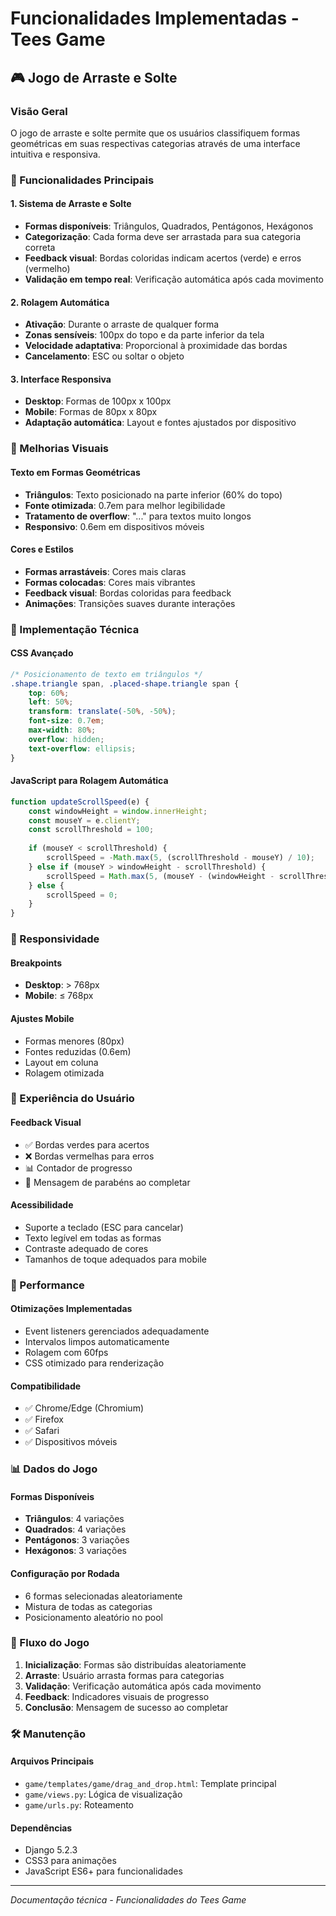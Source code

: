 # Funcionalidades Implementadas - Tees Game

## 🎮 Jogo de Arraste e Solte

### Visão Geral
O jogo de arraste e solte permite que os usuários classifiquem formas geométricas em suas respectivas categorias através de uma interface intuitiva e responsiva.

### 🎯 Funcionalidades Principais

#### 1. **Sistema de Arraste e Solte**
- **Formas disponíveis**: Triângulos, Quadrados, Pentágonos, Hexágonos
- **Categorização**: Cada forma deve ser arrastada para sua categoria correta
- **Feedback visual**: Bordas coloridas indicam acertos (verde) e erros (vermelho)
- **Validação em tempo real**: Verificação automática após cada movimento

#### 2. **Rolagem Automática**
- **Ativação**: Durante o arraste de qualquer forma
- **Zonas sensíveis**: 100px do topo e da parte inferior da tela
- **Velocidade adaptativa**: Proporcional à proximidade das bordas
- **Cancelamento**: ESC ou soltar o objeto

#### 3. **Interface Responsiva**
- **Desktop**: Formas de 100px x 100px
- **Mobile**: Formas de 80px x 80px
- **Adaptação automática**: Layout e fontes ajustados por dispositivo

### 🎨 Melhorias Visuais

#### **Texto em Formas Geométricas**
- **Triângulos**: Texto posicionado na parte inferior (60% do topo)
- **Fonte otimizada**: 0.7em para melhor legibilidade
- **Tratamento de overflow**: "..." para textos muito longos
- **Responsivo**: 0.6em em dispositivos móveis

#### **Cores e Estilos**
- **Formas arrastáveis**: Cores mais claras
- **Formas colocadas**: Cores mais vibrantes
- **Feedback visual**: Bordas coloridas para feedback
- **Animações**: Transições suaves durante interações

### 🔧 Implementação Técnica

#### **CSS Avançado**
```css
/* Posicionamento de texto em triângulos */
.shape.triangle span, .placed-shape.triangle span {
    top: 60%;
    left: 50%;
    transform: translate(-50%, -50%);
    font-size: 0.7em;
    max-width: 80%;
    overflow: hidden;
    text-overflow: ellipsis;
}
```

#### **JavaScript para Rolagem Automática**
```javascript
function updateScrollSpeed(e) {
    const windowHeight = window.innerHeight;
    const mouseY = e.clientY;
    const scrollThreshold = 100;
    
    if (mouseY < scrollThreshold) {
        scrollSpeed = -Math.max(5, (scrollThreshold - mouseY) / 10);
    } else if (mouseY > windowHeight - scrollThreshold) {
        scrollSpeed = Math.max(5, (mouseY - (windowHeight - scrollThreshold)) / 10);
    } else {
        scrollSpeed = 0;
    }
}
```

### 📱 Responsividade

#### **Breakpoints**
- **Desktop**: > 768px
- **Mobile**: ≤ 768px

#### **Ajustes Mobile**
- Formas menores (80px)
- Fontes reduzidas (0.6em)
- Layout em coluna
- Rolagem otimizada

### 🎯 Experiência do Usuário

#### **Feedback Visual**
- ✅ Bordas verdes para acertos
- ❌ Bordas vermelhas para erros
- 📊 Contador de progresso
- 🎉 Mensagem de parabéns ao completar

#### **Acessibilidade**
- Suporte a teclado (ESC para cancelar)
- Texto legível em todas as formas
- Contraste adequado de cores
- Tamanhos de toque adequados para mobile

### 🚀 Performance

#### **Otimizações Implementadas**
- Event listeners gerenciados adequadamente
- Intervalos limpos automaticamente
- Rolagem com 60fps
- CSS otimizado para renderização

#### **Compatibilidade**
- ✅ Chrome/Edge (Chromium)
- ✅ Firefox
- ✅ Safari
- ✅ Dispositivos móveis

### 📊 Dados do Jogo

#### **Formas Disponíveis**
- **Triângulos**: 4 variações
- **Quadrados**: 4 variações  
- **Pentágonos**: 3 variações
- **Hexágonos**: 3 variações

#### **Configuração por Rodada**
- 6 formas selecionadas aleatoriamente
- Mistura de todas as categorias
- Posicionamento aleatório no pool

### 🔄 Fluxo do Jogo

1. **Inicialização**: Formas são distribuídas aleatoriamente
2. **Arraste**: Usuário arrasta formas para categorias
3. **Validação**: Verificação automática após cada movimento
4. **Feedback**: Indicadores visuais de progresso
5. **Conclusão**: Mensagem de sucesso ao completar

### 🛠️ Manutenção

#### **Arquivos Principais**
- `game/templates/game/drag_and_drop.html`: Template principal
- `game/views.py`: Lógica de visualização
- `game/urls.py`: Roteamento

#### **Dependências**
- Django 5.2.3
- CSS3 para animações
- JavaScript ES6+ para funcionalidades

---

*Documentação técnica - Funcionalidades do Tees Game* 